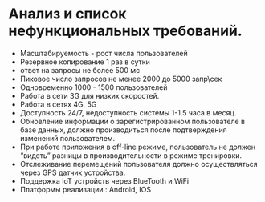 # Анализ и список нефункциональных требований.

- Масштабируемость - рост числа пользователей
- Резервное копирование 1 раз в сутки
- ответ на запросы не более 500 мс
- Пиковое число запросов не менее 2000 до 5000 запр\сек
- Одновременно 1000 - 1500  пользователей
- Работа в сети 3G для низких скоростей.
- Работа в сетях 4G, 5G
- Доступность 24/7, недоступность системы 1-1.5 часа в месяц.
- Обновление информации о зарегистрированном пользователе в базе данных, должно производиться после подтверждения изменений пользователем.
- При работе приложения в off-line режиме, пользователь не должен “видеть” разницы в производительности в режиме тренировки.
- Отслеживание перемещений пользователя должно осуществляться через GPS датчик устройства.
- Поддержка IoT устройств через BlueTooth и WiFi
- Платформы реализации : Android, IOS
